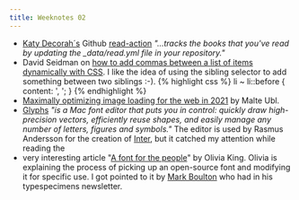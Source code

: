 ```yaml
---
title: Weeknotes 02
---
```

- [Katy Decorah´s](https://katydecorah.com) Github [read-action](https://github.com/katydecorah/read-action) *"…tracks the books that you've read by updating the _data/read.yml file in your repository."*
- David Seidman on [how to add commas between a list of items dynamically with CSS](https://css-tricks.com/how-to-add-commas-between-a-list-of-items-dynamically-with-css/). I like the idea of using the sibling selector to add something between two siblings :-).
  {% highlight css %}
  li ~ li::before {
    content: ', '; 
  }
  {% endhighlight %}	
- [Maximally optimizing image loading for the web in 2021](https://www.industrialempathy.com/posts/image-optimizations/) by Malte Ubl.
- [Glyphs](https://glyphsapp.com) *"is a Mac font editor that puts you in control: quickly draw high-precision vectors, efficiently reuse shapes, and easily manage any number of letters, figures and symbols."* The editor is used by Rasmus Andersson for the creation of [Inter](https://www.figma.com/blog/the-birth-of-inter/), but it catched my attention while reading the
- very interesting article "[A font for the people](https://medium.com/@liv__king/a-font-for-the-people-cb426527ece4)" by Olivia King. Olivia is explaining the process of picking up an open-source font and modifying it for specific use. I got pointed to it by [Mark Boulton](https://markboulton.co.uk) who had in his typespecimens newsletter.
